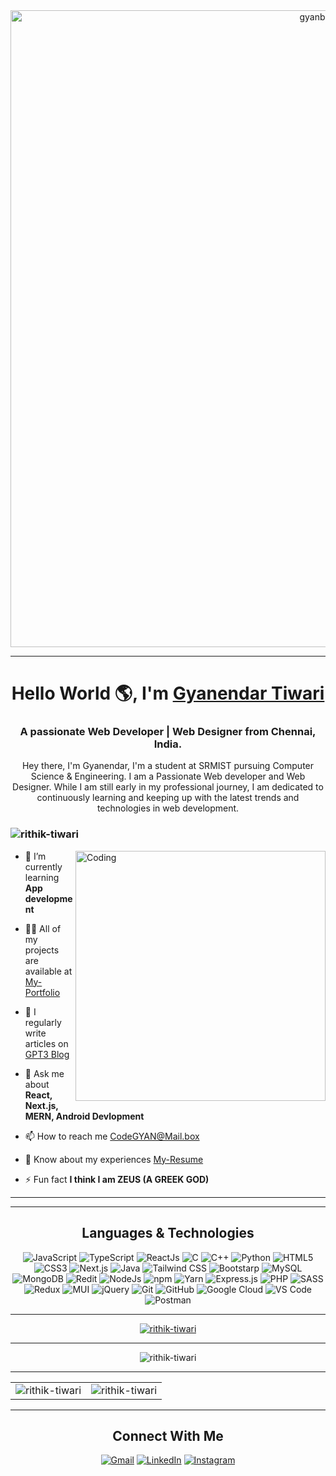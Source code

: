 <div align="center">
  <img width="1019" alt="gyanbanner_img" src="https://github.com/rithik-tiwari/rithik-tiwari/assets/93036942/a8db12b5-3adb-4715-a20c-aa1d04600424">
</div>

<hr/>

<h1 align="center">Hello World 🌎, I'm <a href="https://rithik-tiwari.github.io/dev_portfolio">Gyanendar Tiwari</a></h1>
<h3 align="center">A passionate Web Developer | Web Designer from Chennai, India.</h3>


<div>
  <p align="center">
  Hey there, I'm Gyanendar, I'm a student at SRMIST pursuing Computer Science & Engineering. I am a Passionate Web developer and Web Designer. While I am still early in my professional journey, I am dedicated to continuously learning and keeping up with the latest trends and technologies in web development.
  </p>
</div>


<h3>
  <p align="left">
    <img src="https://komarev.com/ghpvc/?username=rithik-tiwari&label=Profile%20views&color=0e75b6&style=for-the-badge" alt="rithik-tiwari" />
  </p>
</h3>


<img align="right" alt="Coding" width="400" src="https://media.giphy.com/media/v1.Y2lkPTc5MGI3NjExMzRpN3pzMWZ6YXhnbm0xN212bGUzc2IwenI2MDEybXk1b2x4Yzh6ZiZlcD12MV9pbnRlcm5hbF9naWZfYnlfaWQmY3Q9Zw/qgQUggAC3Pfv687qPC/giphy.gif"/>

- 🌱 I’m currently learning **App development**

- 👨‍💻 All of my projects are available at [My-Portfolio](https://rithik-tiwari.github.io/dev_portfolio)

- 📝 I regularly write articles on [GPT3 Blog](https://rithik-tiwari.github.io/gpt3__blog)

- 💬 Ask me about **React, Next.js, MERN, Android Devlopment**

- 📫 How to reach me [CodeGYAN@Mail.box](mailto:gyantiwari10101@gmail.com)

- 📄 Know about my experiences [My-Resume](https://drive.google.com/file/d/1UoqvQbpUkUMX8vv6oK_hxwy0EeGT-NYI/view)

- ⚡ Fun fact **I think I am ZEUS (A GREEK GOD)**


-------
<hr/>
<div>
  <h2 align="center">Languages & Technologies</h2>
  <p align="center"> 
  <img alt="JavaScript" src="https://img.shields.io/badge/javascript-%23323330.svg?&style=for-the-badge&logo=javascript&logoColor=%23F7DF1E" />
  <img alt="TypeScript" src="https://img.shields.io/badge/typescript-%23007ACC.svg?style=for-the-badge&logo=typescript&logoColor=white" />
  <img alt="ReactJs" src="https://img.shields.io/badge/React-20232A?style=for-the-badge&logo=react&logoColor=61DAFB" />
  <img alt="C" src="https://img.shields.io/badge/c-%2300599C.svg?&style=for-the-badge&logo=c&logoColor=white" /> 
  <img alt="C++" src="https://img.shields.io/badge/c++-%2300599C.svg?&style=for-the-badge&logo=c%2B%2B&ogoColor=white" /> 
  <img alt="Python" src="https://img.shields.io/badge/python-%2314354C.svg?style=for-the-badge&logo=python&logoColor=white"/>
  <img alt="HTML5" src="https://img.shields.io/badge/html5-%23E34F26.svg?&style=for-the-badge&logo=html5&logoColor=white" />
  <img alt="CSS3" src="https://img.shields.io/badge/css3-%231572B6.svg?&style=for-the-badge&logo=css3&logoColor=white" />
  <img alt="Next.js" src="https://img.shields.io/badge/Next-black?style=for-the-badge&logo=next.js&logoColor=white" />
  <img alt="Java" src="https://img.shields.io/badge/java-%23ED8B00.svg?&style=for-the-badge&logo=java&logoColor=white" /> 
  <img alt="Tailwind CSS" src="https://img.shields.io/badge/tailwindcss-%2338B2AC.svg?style=for-the-badge&logo=tailwind-css&logoColor=white" />
  <img alt="Bootstarp" src="https://img.shields.io/badge/bootstrap-%23563D7C.svg?style=for-the-badge&logo=bootstrap&logoColor=white" />
  <img alt="MySQL" src="https://img.shields.io/badge/MySQL-00000F?style=for-the-badge&logo=mysql&logoColor=white" />
  <img alt="MongoDB" src="https://img.shields.io/badge/MongoDB-white?style=for-the-badge&logo=mongodb&logoColor=4EA94B" />
  <img alt="Redit" src="https://img.shields.io/badge/redis-%23DD0031.svg?style=for-the-badge&logo=redis&logoColor=white" />
  <img alt="NodeJs" src="https://img.shields.io/badge/Node.js-339933?style=for-the-badge&logo=nodedotjs&logoColor=white" />
  <img alt="npm" src="https://img.shields.io/badge/npm-CB3837?style=for-the-badge&logo=npm&logoColor=white" />
  <img alt="Yarn" src="https://img.shields.io/badge/yarn-%232C8EBB.svg?style=for-the-badge&logo=yarn&logoColor=white" />
  <img alt="Express.js" src="https://img.shields.io/badge/Express.js-000000?style=for-the-badge&logo=express&logoColor=white" />
  <img alt="PHP" src="https://img.shields.io/badge/php-%23777BB4.svg?style=for-the-badge&logo=php&logoColor=white" />  
  <img alt="SASS" src="https://img.shields.io/badge/SASS-hotpink.svg?style=for-the-badge&logo=SASS&logoColor=white" />  
  <img alt="Redux" src="https://img.shields.io/badge/redux-%23593d88.svg?style=for-the-badge&logo=redux&logoColor=white" />
  <img alt="MUI" src="https://img.shields.io/badge/MUI-%230081CB.svg?style=for-the-badge&logo=mui&logoColor=white" />
  <img alt="jQuery" src="https://img.shields.io/badge/jQuery-0769AD?style=for-the-badge&logo=jquery&logoColor=white" />
  <img alt="Git" src="https://img.shields.io/badge/Git-F05032?style=for-the-badge&logo=git&logoColor=white" />
  <img alt="GitHub" src="https://img.shields.io/badge/github-%23121011.svg?style=for-the-badge&logo=github&logoColor=white" />
  <img alt="Google Cloud" src="https://img.shields.io/badge/Google_Cloud-4285F4?style=for-the-badge&logo=google-cloud&logoColor=white" />  
  <img alt="VS Code" src="https://img.shields.io/badge/Visual_Studio_Code-0078D4?style=for-the-badge&logo=visual%20studio%20code&logoColor=white" />
  <img alt="Postman" src="https://img.shields.io/badge/Postman-FF6C37?style=for-the-badge&logo=postman&logoColor=white" />  
  </p>
</div>

<div />
<hr/>

<p align="center"> <a href="https://github.com/ryo-ma/github-profile-trophy"><img src="https://github-profile-trophy.vercel.app/?username=rithik-tiwari&theme=onedark" alt="rithik-tiwari" /></a> 
</p>

<hr/>

<p align="center"><img align="center" src="https://github-readme-streak-stats.herokuapp.com/?user=rithik-tiwari&theme=dark" alt="rithik-tiwari" /></p>

<hr/>

<table align="center">
  <tr>
    <td>
      <img align="center" src="https://github-readme-stats.vercel.app/api/top-langs?username=rithik-tiwari&show_icons=true&locale=en&layout=compact&title_color=97f9d8&icon_color=97f9d8&text_color=D3D3D3&bg_color=0,000000,0000ff" alt="rithik-tiwari" />
    </td>
    <td>
      <img align="center" src="https://github-readme-stats.vercel.app/api?username=rithik-tiwari&show_icons=true&locale=en&title_color=97f9d8&icon_color=97f9d8&text_color=D3D3D3&bg_color=0,000000,0000ff" alt="rithik-tiwari" />
    </td>
  </tr>
</table>

<hr/>

<h2 align="center">Connect With Me</h2>

<div align="center">
  <a href="mailto:gyantiwari10101@gmail.com" target="_blank"><img alt="Gmail" src="https://img.shields.io/badge/Gmail-D14836?style=for-the-badge&logo=gmail&logoColor=white" /></a>
  <a href="https://www.linkedin.com/in/gyanendra-tiwari-b65079252/" target="_blank"> <img alt="LinkedIn" src="https://img.shields.io/badge/linkedin-%230077B5.svg?style=for-the-badge&logo=linkedin&logoColor=white" /></a>
  <a href="https://www.instagram.com/_rithik_tiwari_/" target="_blank"><img alt="Instagram" src="https://img.shields.io/badge/instagram-%23E4405F.svg?style=for-the-badge&logo=Instagram&logoColor=white" /></a>
</div>

[PORTFOLIO]: https://rithik-tiwari.github.io/dev_portfolio


